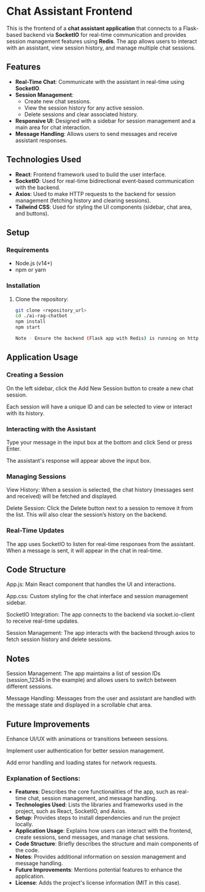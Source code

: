 # Chat Assistant Frontend

This is the frontend of a **chat assistant application** that connects to a Flask-based backend via **SocketIO** for real-time communication and provides session management features using **Redis**. The app allows users to interact with an assistant, view session history, and manage multiple chat sessions.

## Features

- **Real-Time Chat**: Communicate with the assistant in real-time using **SocketIO**.
- **Session Management**:
  - Create new chat sessions.
  - View the session history for any active session.
  - Delete sessions and clear associated history.
- **Responsive UI**: Designed with a sidebar for session management and a main area for chat interaction.
- **Message Handling**: Allows users to send messages and receive assistant responses.

## Technologies Used

- **React**: Frontend framework used to build the user interface.
- **SocketIO**: Used for real-time bidirectional event-based communication with the backend.
- **Axios**: Used to make HTTP requests to the backend for session management (fetching history and clearing sessions).
- **Tailwind CSS**: Used for styling the UI components (sidebar, chat area, and buttons).

## Setup

### Requirements

- Node.js (v14+)
- npm or yarn

### Installation

1. Clone the repository:
   ```bash
   git clone <repository_url>
   cd ./ai-rag-chatbot
   npm install
   npm start

   Note - Ensure the backend (Flask app with Redis) is running on http://localhost:5000 to interact with the chat assistant.
   ```

## Application Usage
### Creating a Session
On the left sidebar, click the Add New Session button to create a new chat session.

Each session will have a unique ID and can be selected to view or interact with its history.

### Interacting with the Assistant
Type your message in the input box at the bottom and click Send or press Enter.

The assistant's response will appear above the input box.

### Managing Sessions
View History: When a session is selected, the chat history (messages sent and received) will be fetched and displayed.

Delete Session: Click the Delete button next to a session to remove it from the list. This will also clear the session’s history on the backend.

### Real-Time Updates
The app uses SocketIO to listen for real-time responses from the assistant. When a message is sent, it will appear in the chat in real-time.

## Code Structure
App.js: Main React component that handles the UI and interactions.

App.css: Custom styling for the chat interface and session management sidebar.

SocketIO Integration: The app connects to the backend via socket.io-client to receive real-time updates.

Session Management: The app interacts with the backend through axios to fetch session history and delete sessions.

## Notes
Session Management: The app maintains a list of session IDs (session_12345 in the example) and allows users to switch between different sessions.

Message Handling: Messages from the user and assistant are handled with the message state and displayed in a scrollable chat area.

## Future Improvements
Enhance UI/UX with animations or transitions between sessions.

Implement user authentication for better session management.

Add error handling and loading states for network requests.

### Explanation of Sections:
- **Features**: Describes the core functionalities of the app, such as real-time chat, session management, and message handling.
- **Technologies Used**: Lists the libraries and frameworks used in the project, such as React, SocketIO, and Axios.
- **Setup**: Provides steps to install dependencies and run the project locally.
- **Application Usage**: Explains how users can interact with the frontend, create sessions, send messages, and manage chat sessions.
- **Code Structure**: Briefly describes the structure and main components of the code.
- **Notes**: Provides additional information on session management and message handling.
- **Future Improvements**: Mentions potential features to enhance the application.
- **License**: Adds the project's license information (MIT in this case).
